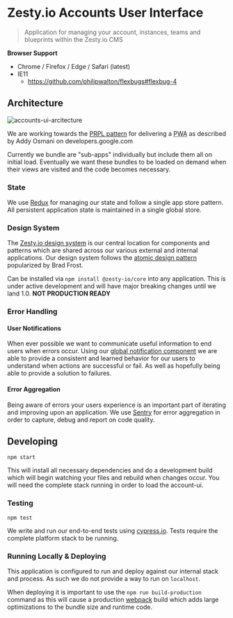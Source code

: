 # Zesty.io Accounts User Interface

> Application for managing your account, instances, teams and blueprints within the Zesty.io CMS

**Browser Support**

- Chrome / Firefox / Edge / Safari (latest)
- IE11
  - https://github.com/philipwalton/flexbugs#flexbug-4

## Architecture

![accounts-ui-arcitecture](https://jvsr216n.media.zestyio.com/accounts-ui-code-architecture.png)

We are working towards the [PRPL pattern](https://developers.google.com/web/fundamentals/performance/prpl-pattern/) for delivering a <abbr title="Progressive Web App">PWA</abbr> as described by Addy Osmani on developers.google.com

Currently we bundle are "sub-apps" individually but include them all on initial load. Eventually we want these bundles to be loaded on demand when their views are visited and the code becomes necessary.

### State

We use [Redux](https://redux.js.org/) for managing our state and follow a single app store pattern. All persistent application state is maintained in a single global store.

### Design System

The [Zesty.io design system](https://github.com/zesty-io/design-system) is our central location for components and patterns which are shared across our various external and internal applications. Our design system follows the [atomic design pattern](http://atomicdesign.bradfrost.com/) popularized by Brad Frost.

Can be installed via `npm install @zesty-io/core` into any application. This is under active development and will have major breaking changes until we land 1.0. **NOT PRODUCTION READY**

### Error Handling

#### User Notifications

When ever possible we want to communicate useful information to end users when errors occur. Using our [global notification component](https://github.com/zesty-io/accounts-ui/tree/master/src/shell/components/Notify) we are able to provide a consistent and learned behavior for our users to understand when actions are successful or fail. As well as hopefully being able to provide a solution to failures.

#### Error Aggregation

Being aware of errors your users experience is an important part of iterating and improving upon an application. We use [Sentry](https://sentry.io) for error aggregation in order to capture, debug and report on code quality.

## Developing

```
npm start
```

This will install all necessary dependencies and do a development build which will begin watching your files and rebuild when changes occur. You will need the complete stack running in order to load the account-ui.

### Testing

```
npm test
```

We write and run our end-to-end tests using [cypress.io](https://www.cypress.io/). Tests require the complete platform stack to be running.

### Running Locally & Deploying

This application is configured to run and deploy against our internal stack and process. As such we do not provide a way to run on `localhost`.

When deploying it is important to use the `npm run build-production` command as this will cause a production [webpack](https://webpack.js.org/) build which adds large optimizations to the bundle size and runtime code.
